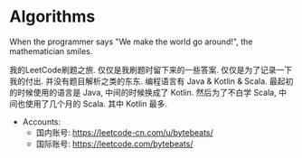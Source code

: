 # Algorithms

When the programmer says "We make the world go around!", the mathematician smiles.

我的LeetCode刷题之旅. 仅仅是我刷题时留下来的一些答案. 仅仅是为了记录一下我的付出. 并没有题目解析之类的东东. 编程语言有 Java & Kotlin & Scala. 最起初的时候使用的语言是 Java, 中间的时候换成了 Kotlin. 然后为了不白学 Scala, 中间也使用了几个月的 Scala. 其中 Kotlin 最多.<br>

* Accounts:
  * 国内账号: https://leetcode-cn.com/u/bytebeats/<br>
  * 国际账号: https://leetcode.com/bytebeats/<br>
